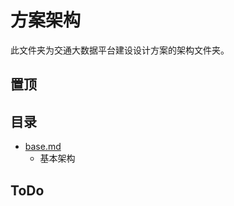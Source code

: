 # 方案架构
此文件夹为交通大数据平台建设设计方案的架构文件夹。

## 置顶

## 目录
- [base.md](https://github.com/liuyang0717/platform/blob/master/architecture/base.md)
	- 基本架构

## ToDo
